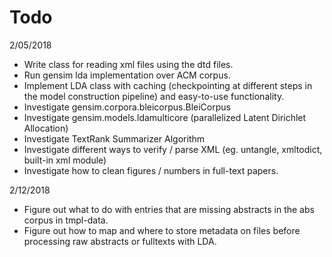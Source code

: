 # Todo

2/05/2018
- Write class for reading xml files using the dtd files.
- Run gensim lda implementation over ACM corpus.
- Implement LDA class with caching (checkpointing at different steps in
the model construction pipeline) and easy-to-use functionality.
- Investigate gensim.corpora.bleicorpus.BleiCorpus
- Investigate gensim.models.ldamulticore (parallelized Latent Dirichlet Allocation)
- Investigate TextRank Summarizer Algorithm
- Investigate different ways to verify / parse XML (eg. untangle, xmltodict, built-in xml module)
- Investigate how to clean figures / numbers in full-text papers.

2/12/2018
- Figure out what to do with entries that are missing abstracts in the abs
corpus in tmpl-data.
- Figure out how to map and where to store metadata on files before processing
raw abstracts or fulltexts with LDA.